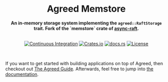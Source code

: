 <h1 align="center">Agreed Memstore</h1>
<div align="center">
    <strong>
        An in-memory storage system implementing the <code>agreed::RaftStorage</code> trait. Fork of the `memstore` crate of <a href="https://github.com/async-raft/async-raft">async-raft</a>.
    </strong>
</div>
<br />
<div align="center">

[![Continuous Integration](https://github.com/nlv8/agreed/actions/workflows/continuous-integration.yaml/badge.svg)](https://github.com/nlv8/agreed/actions/workflows/continuous-integration.yaml)
[![Crates.io](https://img.shields.io/crates/v/agreed-memstore.svg)](https://crates.io/crates/agreed-memstore)
[![docs.rs](https://docs.rs/agreed-memstore/badge.svg)](https://docs.rs/agreed-memstore)
[![License](https://img.shields.io/badge/license-MIT%2FApache--2.0-blue)](../LICENSE-MIT)

</div>
</br>

If you want to get started with building applications on top of Agreed, then checkout out [The Agreed Guide](https://nlv8.github.io/agreed). Afterwards, feel free to jump into [the documentation](https://docs.rs/agreed/latest/agreed/).
